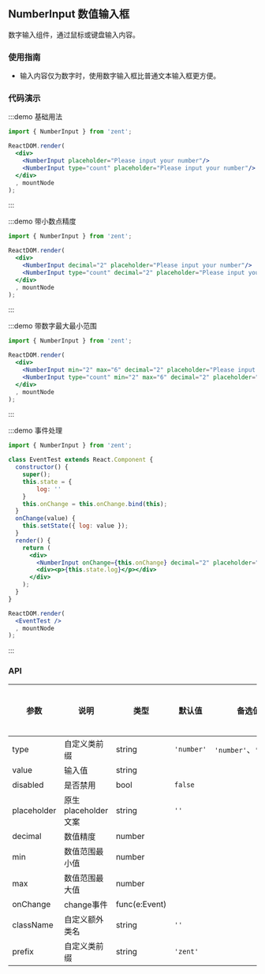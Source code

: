 ## NumberInput 数值输入框

数字输入组件，通过鼠标或键盘输入内容。

### 使用指南

- 输入内容仅为数字时，使用数字输入框比普通文本输入框更方便。

### 代码演示

:::demo 基础用法

```jsx
import { NumberInput } from 'zent';

ReactDOM.render(
  <div>
  	<NumberInput placeholder="Please input your number"/>
    <NumberInput type="count" placeholder="Please input your number"/>
  </div>
  , mountNode
);

```
:::

:::demo 带小数点精度

```jsx
import { NumberInput } from 'zent';

ReactDOM.render(
  <div>
    <NumberInput decimal="2" placeholder="Please input your number"/>
    <NumberInput type="count" decimal="2" placeholder="Please input your number"/>
  </div>
  , mountNode
);
```
:::

:::demo 带数字最大最小范围

```jsx
import { NumberInput } from 'zent';

ReactDOM.render(
  <div>
    <NumberInput min="2" max="6" decimal="2" placeholder="Please input your number"/>
    <NumberInput type="count" min="2" max="6" decimal="2" placeholder="Please input your number"/>
  </div>
  , mountNode
);
```
:::

:::demo 事件处理

```jsx
import { NumberInput } from 'zent';

class EventTest extends React.Component {
  constructor() {
    super();
    this.state = {
        log: ''
    }
    this.onChange = this.onChange.bind(this);
  }
  onChange(value) {
  	this.setState({ log: value });
  }
  render() {
    return (
      <div>
        <NumberInput onChange={this.onChange} decimal="2" placeholder="Please input your number"/>
        <div><p>{this.state.log}</p></div>
      </div>
    );
  }
}

ReactDOM.render(
  <EventTest />
  , mountNode
);
```
:::


### API

| 参数           | 说明              | 类型            | 默认值      | 备选值                     | 是否必填 |
| ------------ | --------------- | ------------- | -------- | ----------------------- | ---- |
| type         | 自定义类前缀         | string        | `'number'` | `'number'`、`'count'`| 否    |
| value        | 输入值             | string        |          |                         | 否    |
| disabled     | 是否禁用            | bool          | `false`  |                         | 否    |
| placeholder  | 原生placeholder文案 | string        | `''`     |                         | 否    |
| decimal      | 数值精度            | number        |          |                         | 否    |
| min      | 数值范围最小值            | number        |          |                         | 否    |
| max      | 数值范围最大值            | number        |          |                         | 否    |
| onChange     | change事件        | func(e:Event) |          |                         | 否    |
| className    | 自定义额外类名        | string        | `''`     |                         | 否    |
| prefix       | 自定义类前缀         | string        | `'zent'` |                         | 否    |

<style>
.zent-number-input-wrapper {
  width: 200px;
  margin-bottom: 20px;
}
</style>
